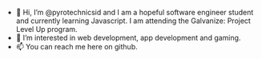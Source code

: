 - 👋 Hi, I’m @pyrotechnicsid and I am a hopeful software engineer student and currently learning Javascript. I am attending the Galvanize: Project Level Up program. 
- 👀 I’m interested in web development, app development and gaming.
- 📫 You can reach me here on github.

<!---
pyrotechnicsid/pyrotechnicsid is a ✨ special ✨ repository because its `README.md` (this file) appears on your GitHub profile.
You can click the Preview link to take a look at your changes.
--->
